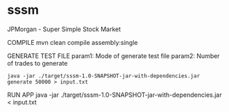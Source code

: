 # sssm
JPMorgan - Super Simple Stock Market




COMPILE
    mvn clean compile assembly:single

GENERATE TEST FILE
    param1: Mode of generate test file
    param2: Number of trades to generate

    java -jar ./target/sssm-1.0-SNAPSHOT-jar-with-dependencies.jar generate 50000 > input.txt 

RUN APP
    java -jar ./target/sssm-1.0-SNAPSHOT-jar-with-dependencies.jar < input.txt 
